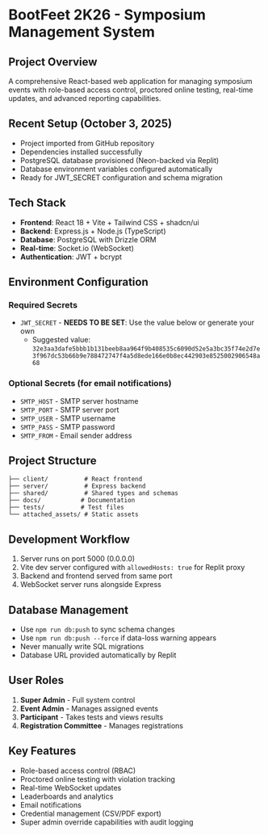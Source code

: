 # BootFeet 2K26 - Symposium Management System

## Project Overview
A comprehensive React-based web application for managing symposium events with role-based access control, proctored online testing, real-time updates, and advanced reporting capabilities.

## Recent Setup (October 3, 2025)
- Project imported from GitHub repository
- Dependencies installed successfully
- PostgreSQL database provisioned (Neon-backed via Replit)
- Database environment variables configured automatically
- Ready for JWT_SECRET configuration and schema migration

## Tech Stack
- **Frontend**: React 18 + Vite + Tailwind CSS + shadcn/ui
- **Backend**: Express.js + Node.js (TypeScript)
- **Database**: PostgreSQL with Drizzle ORM
- **Real-time**: Socket.io (WebSocket)
- **Authentication**: JWT + bcrypt

## Environment Configuration
### Required Secrets
- `JWT_SECRET` - **NEEDS TO BE SET**: Use the value below or generate your own
  - Suggested value: `32e3aa3dafe5bbb1b131beeb8aa964f9b408535c6090d52e5a3bc35f74e2d7e3f967dc53b66b9e788472747f4a5d8ede166e0b8ec442903e8525002906548a68`

### Optional Secrets (for email notifications)
- `SMTP_HOST` - SMTP server hostname
- `SMTP_PORT` - SMTP server port
- `SMTP_USER` - SMTP username
- `SMTP_PASS` - SMTP password
- `SMTP_FROM` - Email sender address

## Project Structure
```
├── client/          # React frontend
├── server/          # Express backend
├── shared/          # Shared types and schemas
├── docs/           # Documentation
├── tests/          # Test files
└── attached_assets/ # Static assets
```

## Development Workflow
1. Server runs on port 5000 (0.0.0.0)
2. Vite dev server configured with `allowedHosts: true` for Replit proxy
3. Backend and frontend served from same port
4. WebSocket server runs alongside Express

## Database Management
- Use `npm run db:push` to sync schema changes
- Use `npm run db:push --force` if data-loss warning appears
- Never manually write SQL migrations
- Database URL provided automatically by Replit

## User Roles
1. **Super Admin** - Full system control
2. **Event Admin** - Manages assigned events
3. **Participant** - Takes tests and views results
4. **Registration Committee** - Manages registrations

## Key Features
- Role-based access control (RBAC)
- Proctored online testing with violation tracking
- Real-time WebSocket updates
- Leaderboards and analytics
- Email notifications
- Credential management (CSV/PDF export)
- Super admin override capabilities with audit logging
